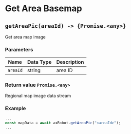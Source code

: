 # Get Area Basemap

## `getAreaPic(areaId) -> {Promise.<any>}`

Get area map image

### Parameters

| Name | Data Type | Description |
| -------- | -------- | -------- |
| `areaId` | string | area ID |

### Return value `Promise.<any>`

Regional map image data stream

### Example

```javascript
...
const mapData = await axRobot.getAreaPic("<areaId>");
...
```
